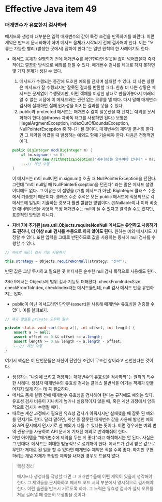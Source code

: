# Effective Java item 49



### 매개변수가 유효한지 검사하라



메서드와 생성자 대부분은 입력 매개변수의 값이 특정 조건을 만족하기를 바란다. 이런 제약은 반드시 문서화해야 하며 메서드 몸체가 시작되기 전에 검사해야 한다. 이는 "오류는 가능한 빨리 (발생한 곳에서) 잡아야 한다."는 일반 원칙의 한 사례이기도 한다.



- 메서드 몸체가 실행되기 전에 매개변수를 확인한다면 잘못된 값이 넘어왔을때 즉각적이고 깔끔한 방식으로 예외를 던질 수 있다. 매개변수 검사를 제대로 하지 못하면 몇 가지 문제가 생길 수 있다.

  1.  메서드가 수행되는 중간에 모호한 예외를 던지며 실패할 수 있다. 더 나쁜 상황은 메서드가 잘 수행되지만 잘못된 결과를 반환할 때다. 한층 더 나쁜 상황은 메서드는 문제없이 수행됐지만, 어떤 객체를 이상한 상태로 만들어놓아서 미래의 알 수 없는 시점에 이 메서드와는 관련 없는 오류를 낼 때다. 다시 말해 매개변수 검사에 실패하면 실패 원자성을 어기는 결과를 낳을 수 있다.
  2. public과 protected 메서드는 매개변수 값이 잘못됐을 때 던지는 예외를 문서화해야 한다.(@throws 자바독 태그를 사용하면 된다.) 보통은 IllegalArgmentException, IndexOutOfBoundsException, NullPointerException 중 하나가 될 것이다. 매개변수의 제약을 문서화 한다면 그 제약을 어겼을 때 발생하는 예외도 함께 기술해야 한다. 다음은 전형적인 예다.

  ```java
  public BigInteger mod(BigInteger m) {
      if (m.signum() <= 0)
          throw new ArithmeticException("계수(m)는 양수여야 합니다" + m);
      ...// 계산 수행
  }
  ```

  이 메서드는 m이 null이면 m.signum() 호출 때 NullPointerException을 던진다. 그런데 "m이 null일 때 NullPointerException을 던진다" 라는 말은 메서드 설명 어디에도 없다. 그 이유는 이 설명을 (개별 메서드가 아닌) BigInteger 클래스 수준에서 기술했기 때문이다. 클래스 수준 주석은 모든 public 메서드에 적용되므로 각 메서드에 일일이 기술하는 것보다 훨씬 깔끔한 방법이다. @Nullable이나 이와 비슷한 애너테이션을 사용해 특정 매개변수는 null이 될 수 있다고 알려줄 수도 있지만, 표준적인 방법은 아니다.



- **자바 7에 추가된 java.util.Objects.requireNonNull 메서드는 유연하고 사용하기도 편하니, 더 이상 null 검사를 수동으로 하지 않아도 된다.**  원하는 예외 메시지도 지정할 수 있다. 또한 입력을 그대로 반환하므로 값을 사용하는 동시에 null 검사를 수행할 수 있다.



```java
// 자바의 null 검사 기능 사용하기

this.strategy = Objects.requireNonNull(strategy, "전략");
```



반환 값은 그냥 무시하고 필요한 곳 어디서든 순수한 null 검사 목적으로 사용해도 된다.

자바 9에서는 Objects에 범위 검사 기능도 더해졌다. checkFromIndexSize, checkFromToIndex, checkIndex라는 메서드들인데, null 검사 메서드 만큼 유연하지는 않다.



- public이 아닌 메서드라면 단언문(assert)을 사용해 매개변수 유효성을 검증할 수 있다. 예를 살펴보자.

```java
// 재귀 정렬용 private 도우미 함수

private static void sort(long a[], int offset, int length) {
    assert a != null;
    assert offset >= 0 && offset <= a.length;
    assert length >= 0 && length <= a.length - offset;
    ...// 계산 수행
}
```

여기서 핵심은 이 단언문들은 자신이 단언한 조건이 무조건 참이라고 선언한다는 것이다.



- 생성자는 "나중에 쓰려고 저장하는 매개변수의 유효성을 검사하라"는 원칙의 특수한 사례다. 생성자 매개변수의 유효성 검사는 클래스 불변식을 어기는 객체가 만들어지지 않게 하는 데 꼭 필요하다.
- 메서드 몸체 실행 전에 매개변수 유효성을 검사해야 한다는 규칙에도 예외는 있다. 유효성 검사 비용이 지나치게 높거나 실용적이지 않을 때, 혹은 계산 과정에서 암묵적으로 검사가 수행될 때다.
- 때로는 계산 과정에서 필요한 유효성 검사가 이뤄지지만 실패했을 때 잘못 된 예외를 던지기도 한다. 달리 말하면, 계산 중 잘못된 매개변수 값을 사용해 발생한 예외와 API 문서에서 던지기로 한 예외가 다를 수 있다는 뜻이다. 이런 경우에는 예외 변역 관용구를 사용하여 API 문서에 기재된 예외로 번역해줘야 한다.
- 이번 아이템을 "매개변수에 제약을 두는 게 좋다"라고 해석해서는 안 된다. 사실은 그 반대다. 메서드는 최대한 범용적으로 설계해야 한다. 메서드가 건네 받은 값으로 무언가 제대로 된 일을 할 수 있다면 매개변수 제약은 적을 수록 좋다. 하지만 구현하려는 개념 자체가 특정한 제약을 내재한 경우도 드물지 않다.



> 핵심 정리
>
> 메서드나 생성자를 작성할 때면 그 매개변수들에 어떤 제약이 있을지 생각해야 한다. 그 제약들을 문서화하고 메서드 코드 시작 부분에서 명시적으로 검사해야 한다. 이런 습관을 반드시 기르도록 하자. 그 노력은 유효성 검사가 실제 오류를 처음 걸러낼 때 충분히 보상받을 것이다.